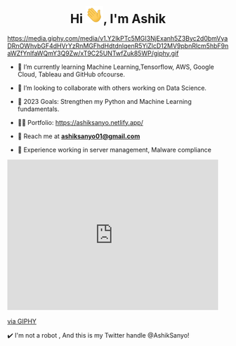 <h1 align="center">Hi <img src="https://raw.githubusercontent.com/pik1989/pik1989/main/Images/Hi.gif" width="40px" />, I'm Ashik</h1>

https://media.giphy.com/media/v1.Y2lkPTc5MGI3NjExanh5Z3Byc2d0bmVyaDRnOWhvbGF4dHVrYzRnMGFhdHdtdnlqenR5YiZlcD12MV9pbnRlcm5hbF9naWZfYnlfaWQmY3Q9Zw/xT9C25UNTwfZuk85WP/giphy.gif

- 🔭  I’m currently learning Machine Learning,Tensorflow, AWS, Google Cloud, Tableau and GitHub ofcourse. 

- 👯 I’m looking to collaborate with others working on Data Science.    

- 🎯 2023 Goals: Strengthen my Python and Machine Learning fundamentals.  

- 👨‍💻 Portfolio: https://ashiksanyo.netlify.app/

- 💬 Reach me at **ashiksanyo01@gmail.com**

- 🧠 Experience working in server management, Malware compliance

<iframe src="https://giphy.com/embed/xT9C25UNTwfZuk85WP" width="480" height="343" frameBorder="0" class="giphy-embed" allowFullScreen></iframe><p><a href="">via GIPHY</a></p>


✔️ I'm not a robot , And this is my Twitter handle @AshikSanyo!
